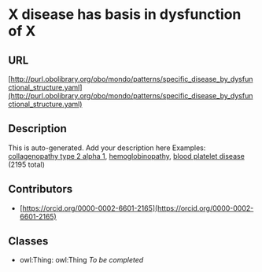 # X disease has basis in dysfunction of X 
## URL 
[http://purl.obolibrary.org/obo/mondo/patterns/specific_disease_by_dysfunctional_structure.yaml](http://purl.obolibrary.org/obo/mondo/patterns/specific_disease_by_dysfunctional_structure.yaml)
## Description 
This is auto-generated. Add your description here
Examples: [collagenopathy type 2 alpha 1](http://purl.obolibrary.org/obo/MONDO_0022800), [hemoglobinopathy](http://purl.obolibrary.org/obo/MONDO_0044348), [blood platelet disease](http://purl.obolibrary.org/obo/MONDO_0002245) (2195 total)
## Contributors 
* [https://orcid.org/0000-0002-6601-2165](https://orcid.org/0000-0002-6601-2165) 
## Classes 
* owl:Thing: owl:Thing 
_To be completed_